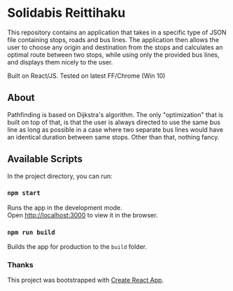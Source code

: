 # Solidabis Reittihaku

This repository contains an application that takes in a specific type of JSON file containing stops, roads and bus lines.
The application then allows the user to choose any origin and destination from the stops and calculates
an optimal route between two stops, while using only the provided bus lines, and displays them nicely to the user.

Built on React/JS. Tested on latest FF/Chrome (Win 10)

## About

Pathfinding is based on Dijkstra's algorithm. The only "optimization" that is built on top of that, is that the user is always
directed to use the same bus line as long as possible in a case where two separate bus lines would have an identical duration
between same stops. Other than that, nothing fancy.

## Available Scripts

In the project directory, you can run:

### `npm start`

Runs the app in the development mode.<br />
Open [http://localhost:3000](http://localhost:3000) to view it in the browser.

### `npm run build`

Builds the app for production to the `build` folder.<br />

### Thanks

This project was bootstrapped with [Create React App](https://github.com/facebook/create-react-app).
